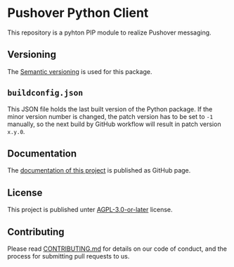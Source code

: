# Pushover Python Client

This repository is a pyhton PIP module to realize Pushover messaging.

## Versioning

The [Semantic versioning](https://semver.org) is used for this package.

## `buildconfig.json`

This JSON file holds the last built version of the Python package. If the minor version number is changed, the patch version has to be set to `-1` manually, so the next build by GitHub workflow will result in patch version `x.y.0`.

## Documentation

The [documentation of this project](https://macwinnie.github.io/python-pushover) is published as GitHub page.

## License

This project is published unter [AGPL-3.0-or-later](LICENSE) license.

## Contributing

Please read [CONTRIBUTING.md](CONTRIBUTING.md) for details on our code of conduct, and the process for submitting pull requests to us.
